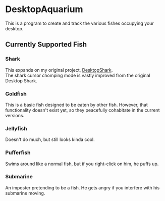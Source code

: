 # DesktopAquarium
This is a program to create and track the various fishes occupying your desktop.
## Currently Supported Fish
### **Shark**
 This expands on my original project, [DesktopShark](https://github.com/JJSnader/DesktopShark).  
 The shark cursor chomping mode is vastly improved from the original Desktop Shark.
### **Goldfish** 
 This is a basic fish designed to be eaten by other fish. However, that functionality doesn't exist yet, so they peacefully cohabitate in the current versions.
### **Jellyfish**
 Doesn't do much, but still looks kinda cool.
### **Pufferfish**
 Swims around like a normal fish, but if you right-click on him, he puffs up.
### **Submarine**
 An imposter pretending to be a fish. He gets angry if you interfere with his submarine moving.
